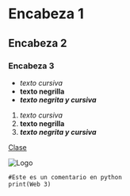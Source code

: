 # Encabeza 1 
## Encabeza 2
### Encabeza 3

- *texto cursiva*
- **texto negrilla**
- ***texto negrita y cursiva***

1.  *texto cursiva*
2.  **texto negrilla**
3.  ***texto negrita y cursiva***

[Clase](https://catfact.ninja/facts)

![Logo](https://encrypted-tbn0.gstatic.com/images?q=tbn:ANd9GcSdd25hyNQOMs4Xx1Cv_A_oaT0zagfSWlXMBA&s)

```
#Este es un comentario en python
print(Web 3)
```
